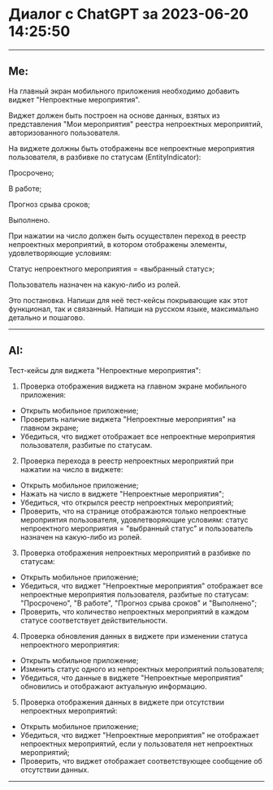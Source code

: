 # Диалог с ChatGPT за 2023-06-20 14:25:50
---

## Me:

На главный экран мобильного приложения необходимо добавить виджет "Непроектные мероприятия".



Виджет должен быть построен на основе данных, взятых из представления "Мои мероприятия" реестра непроектных мероприятий, авторизованного пользователя.



На виджете должны быть отображены все непроектные мероприятия пользователя, в разбивке по статусам (EntityIndicator):



Просрочено;



В работе;



Прогноз срыва сроков;



Выполнено.



При нажатии на число должен быть осуществлен переход в реестр непроектных мероприятий, в котором отображены элементы, удовлетворяющие условиям:



Статус непроектного мероприятия = «выбранный статус»;



Пользователь назначен на какую-либо из ролей.



Это постановка. Напиши для неё тест-кейсы покрывающие как этот функционал, так и связанный. Напиши на русском языке, максимально детально и пошагово.

---
## AI:

Тест-кейсы для виджета "Непроектные мероприятия":

1. Проверка отображения виджета на главном экране мобильного приложения:
- Открыть мобильное приложение;
- Проверить наличие виджета "Непроектные мероприятия" на главном экране;
- Убедиться, что виджет отображает все непроектные мероприятия пользователя, разбитые по статусам.

2. Проверка перехода в реестр непроектных мероприятий при нажатии на число в виджете:
- Открыть мобильное приложение;
- Нажать на число в виджете "Непроектные мероприятия";
- Убедиться, что открылся реестр непроектных мероприятий;
- Проверить, что на странице отображаются только непроектные мероприятия пользователя, удовлетворяющие условиям: статус непроектного мероприятия = "выбранный статус" и пользователь назначен на какую-либо из ролей.

3. Проверка отображения непроектных мероприятий в разбивке по статусам:
- Открыть мобильное приложение;
- Убедиться, что виджет "Непроектные мероприятия" отображает все непроектные мероприятия пользователя, разбитые по статусам: "Просрочено", "В работе", "Прогноз срыва сроков" и "Выполнено";
- Проверить, что количество непроектных мероприятий в каждом статусе соответствует действительности.

4. Проверка обновления данных в виджете при изменении статуса непроектного мероприятия:
- Открыть мобильное приложение;
- Изменить статус одного из непроектных мероприятий пользователя;
- Убедиться, что данные в виджете "Непроектные мероприятия" обновились и отображают актуальную информацию.

5. Проверка отображения данных в виджете при отсутствии непроектных мероприятий:
- Открыть мобильное приложение;
- Убедиться, что виджет "Непроектные мероприятия" не отображает непроектных мероприятий, если у пользователя нет непроектных мероприятий;
- Проверить, что виджет отображает соответствующее сообщение об отсутствии данных.

---
